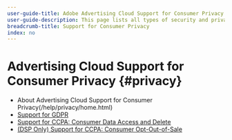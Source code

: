 ```yaml
---
user-guide-title: Adobe Advertising Cloud Support for Consumer Privacy
user-guide-description: This page lists all types of security and privacy controls that Advertising Cloud provides to help advertiser customers comply with consumer privacy laws.
breadcrumb-title: Support for Consumer Privacy
index: no
---
```


# Advertising Cloud Support for Consumer Privacy {#privacy}

+ About Advertising Cloud Support for Consumer Privacy(/help/privacy/home.html)
+ [Support for GDPR](/help/privacy/ad-cloud-gdpr.md)
+ [Support for CCPA: Consumer Data Access and Delete](/help/privacy/ad-cloud-ccpa-access-delete.md)
+ [(DSP Only) Support for CCPA: Consumer Opt-Out-of-Sale](/help/privacy/ad-cloud-ccpa-opt-out-of-sale.md)
